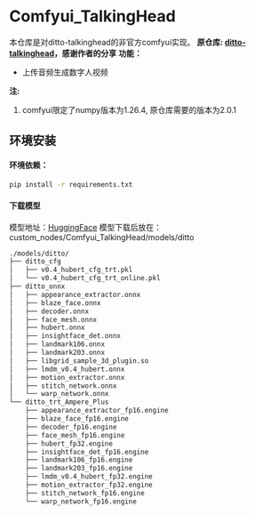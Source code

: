 # Comfyui_TalkingHead

本仓库是对ditto-talkinghead的非官方comfyui实现。
**原仓库: [ditto-talkinghead](https://github.com/antgroup/ditto-talkinghead)，感谢作者的分享**
**功能：**

* 上传音频生成数字人视频

**注:**

1. comfyui限定了numpy版本为1.26.4, 原仓库需要的版本为2.0.1

## 环境安装

#### 环境依赖：

```bash
pip install -r requirements.txt
```

#### 下载模型
模型地址：[HuggingFace](https://huggingface.co/digital-avatar/ditto-talkinghead/tree/main)
模型下载后放在：custom_nodes/Comfyui_TalkingHead/models/ditto
```bash
./models/ditto/
├── ditto_cfg
│   ├── v0.4_hubert_cfg_trt.pkl
│   └── v0.4_hubert_cfg_trt_online.pkl
├── ditto_onnx
│   ├── appearance_extractor.onnx
│   ├── blaze_face.onnx
│   ├── decoder.onnx
│   ├── face_mesh.onnx
│   ├── hubert.onnx
│   ├── insightface_det.onnx
│   ├── landmark106.onnx
│   ├── landmark203.onnx
│   ├── libgrid_sample_3d_plugin.so
│   ├── lmdm_v0.4_hubert.onnx
│   ├── motion_extractor.onnx
│   ├── stitch_network.onnx
│   └── warp_network.onnx
└── ditto_trt_Ampere_Plus
    ├── appearance_extractor_fp16.engine
    ├── blaze_face_fp16.engine
    ├── decoder_fp16.engine
    ├── face_mesh_fp16.engine
    ├── hubert_fp32.engine
    ├── insightface_det_fp16.engine
    ├── landmark106_fp16.engine
    ├── landmark203_fp16.engine
    ├── lmdm_v0.4_hubert_fp32.engine
    ├── motion_extractor_fp32.engine
    ├── stitch_network_fp16.engine
    └── warp_network_fp16.engine
```
